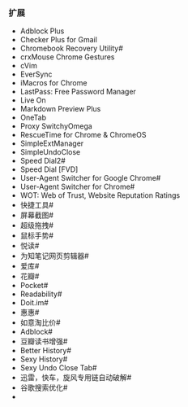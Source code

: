 ### 扩展
* Adblock Plus
* Checker Plus for Gmail
* Chromebook Recovery Utility#
* crxMouse Chrome Gestures
* cVim
* EverSync
* iMacros for Chrome
* LastPass: Free Password Manager
* Live On
* Markdown Preview Plus
* OneTab
* Proxy SwitchyOmega
* RescueTime for Chrome & ChromeOS
* SimpleExtManager
* SimpleUndoClose
* Speed Dial2#
* Speed Dial [FVD]
* User-Agent Switcher for Google Chrome#
* User-Agent Switcher for Chrome#
* WOT: Web of Trust, Website Reputation Ratings
* 快捷工具#
* 屏幕截图#
* 超级拖拽#
* 鼠标手势#
* 悦读#
* 为知笔记网页剪辑器#
* 爱库#
* 花瓣#
* Pocket#
* Readability#
* Doit.im#
* 惠惠#
* 如意淘比价#
* Adblock#
* 豆瓣读书增强#
* Better History#
* Sexy History#
* Sexy Undo Close Tab#
* 迅雷，快车，旋风专用链自动破解#
* ​谷歌搜索优化#
* ​
